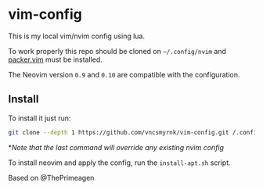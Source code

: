 # vim-config

This is my local vim/nvim config using lua.

To work properly this repo should be cloned on `~/.config/nvim` and [packer.vim](https://github.com/wbthomason/packer.nvim) must be installed.

The Neovim version `0.9` and `0.10` are compatible with the configuration.

## Install

To install it just run:

```bash
git clone --depth 1 https://github.com/vncsmyrnk/vim-config.git /.config/nvim
```
\**Note that the last command will override any existing nvim config*

To install neovim and apply the config, run the `install-apt.sh` script.

Based on @ThePrimeagen
